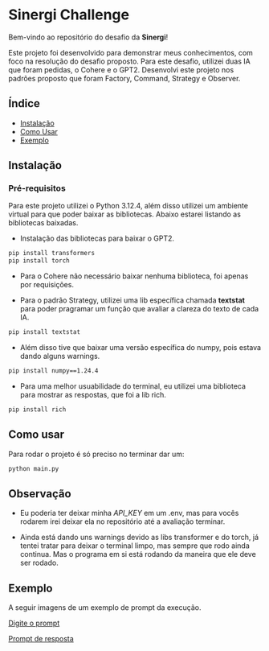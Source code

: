 # Sinergi Challenge

Bem-vindo ao repositório do desafio da **Sinergi**!

Este projeto foi desenvolvido para demonstrar meus conhecimentos, com foco na resolução do desafio proposto. Para este desafio, utilizei duas IA que foram pedidas, o Cohere e o GPT2. Desenvolvi este projeto nos padrões proposto que foram Factory, Command, Strategy e Observer. 

## Índice

- [Instalação](#instalação)
- [Como Usar](#como-usar)
- [Exemplo](#exemplo)

## Instalação

### Pré-requisitos

Para este projeto utilizei o Python 3.12.4, além disso utilizei um ambiente virtual para que poder baixar as bibliotecas. Abaixo estarei listando as bibliotecas baixadas.


- Instalação das bibliotecas para baixar o GPT2.
```bash
pip install transformers 
pip install torch
```

- Para o Cohere não necessário baixar nenhuma biblioteca, foi apenas por requisições.


- Para o padrão Strategy, utilizei uma lib específica chamada **textstat** para poder pragramar um função que avaliar a clareza do texto de cada IA.

```bash
pip install textstat
```

- Além disso tive que baixar uma versão específica do numpy, pois estava dando alguns warnings.

```bash
pip install numpy==1.24.4
```

- Para uma melhor usuabilidade do terminal, eu utilizei uma biblioteca para mostrar as respostas, que foi a lib rich.

```bash
pip install rich
```

## Como usar

Para rodar o projeto é só preciso no terminar dar um:

```bash
python main.py
```

## Observação

- Eu poderia ter deixar minha *API_KEY* em um .env, mas para vocês rodarem irei deixar ela no repositório até a avaliação terminar.

- Ainda está dando uns warnings devido as libs transformer e do torch, já tentei tratar para deixar o terminal limpo, mas sempre que rodo ainda continua. Mas o programa em si está rodando da maneira que ele deve ser rodado. 

## Exemplo

A seguir imagens de um exemplo de prompt da execução.

[Digite o prompt](assets/Terminal-1.png)

[Prompt de resposta](assets/Terminal-2.png)